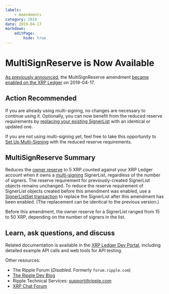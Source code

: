 ```yaml
---
labels:
    - Amendments
category: 2019
date: 2019-04-17
markdown:
    editPage:
        hide: true
---
```

# MultiSignReserve is Now Available

[As previously announced](https://developers.ripple.com/blog/2019/multisignreserve-expected.html), the MultiSignReserve amendment [became enabled on the XRP Ledger](https://xrpcharts.ripple.com/#/transactions/C421E1D08EFD78E6B8D06B085F52A34A681D0B51AE62A018527E1B8F54C108FB) on 2019-04-17.

## Action Recommended

If you are already using multi-signing, no changes are necessary to continue using it. Optionally, you can now benefit from the reduced reserve requirements by [replacing your existing SignerList](https://developers.ripple.com/set-up-multi-signing.html) with an identical or updated one.

If you are not using multi-signing yet, feel free to take this opportunity to [Set Up Multi-Signing](https://developers.ripple.com/set-up-multi-signing.html) with the reduced reserve requirements.


## MultiSignReserve Summary

Reduces the [owner reserve](https://developers.ripple.com/reserves.html#owner-reserves) to 5 XRP counted against your XRP Ledger account when it owns a [multi-signing](https://developers.ripple.com/multi-signing.html) SignerList, regardless of the number of signers. The reserve requirement for previously-created SignerList objects remains unchanged. To reduce the reserve requirement of SignerList objects created before this amendment was enabled, use a [SignerListSet transaction](https://developers.ripple.com/signerlistset.html) to replace the SignerList after this amendment has been enabled. (The replacement can be identical to the previous version.)

Before this amendment, the owner reserve for a SignerList ranged from 15 to 50 XRP, depending on the number of signers in the list.


## Learn, ask questions, and discuss
Related documentation is available in the [XRP Ledger Dev Portal](https://developers.ripple.com/), including detailed example API calls and web tools for API testing.

Other resources:

* The Ripple Forum (_Disabled._ Formerly `forum.ripple.com`)
* [The Ripple Dev Blog](https://ripple.com/dev-blog/)
* Ripple Technical Services: <support@ripple.com>
* [XRP Chat Forum](http://www.xrpchat.com/)
